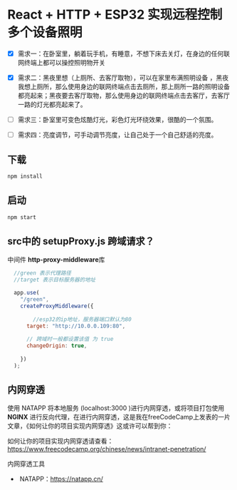 # React + HTTP + ESP32 实现远程控制多个设备照明

- [x] ​	需求一：在卧室里，躺着玩手机，有睡意，不想下床去关灯，在身边的任何联网终端上都可以操控照明物开关
- [X] ​	需求二：黑夜里想（上厕所、去客厅取物），可以在家里布满照明设备 ，黑夜我想上厕所，那么使用身边的联网终端点击去厕所，那上厕所一路的照明设备都亮起来；黑夜要去客厅取物，那么使用身边的联网终端点击去客厅，去客厅一路的灯光都亮起来了。
- [ ] ​	需求三：卧室里可变色炫酷灯光，彩色灯光环绕效果，很酷的一个氛围。
- [ ] ​	需求四：亮度调节，可手动调节亮度，让自己处于一个自己舒适的亮度。



## 下载

```bash
npm install
```

## 启动

```bash
npm start
```



## src中的 setupProxy.js 跨域请求？

中间件 **http-proxy-middleware**库  

```js
  //green 表示代理路径
  //target 表示目标服务器的地址

  app.use(
    "/green",
    createProxyMiddleware({
    
    	//esp32的ip地址，服务器端口默认为80
      target: "http://10.0.0.109:80",
      
      // 跨域时一般都设置该值 为 true
      changeOrigin: true,
      
    })
  );
```



## 内网穿透

使用 NATAPP 将本地服务 (localhost:3000 )进行内网穿透，或将项目打包使用**NGINX** 进行反向代理，在进行内网穿透，这是我在freeCodeCamp上发表的一片文章，《如何让你的项目实现内网穿透》这或许可以帮到你：

如何让你的项目实现内网穿透请查看：https://www.freecodecamp.org/chinese/news/intranet-penetration/

 内网穿透工具

- ​	NATAPP：https://natapp.cn/

